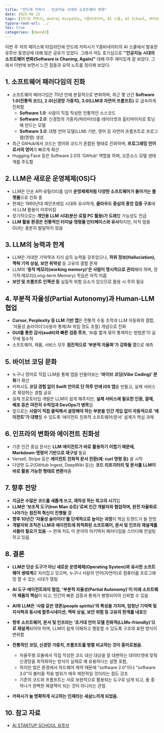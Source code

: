 ```yaml
---
title: "안드레 카파시 - 인공지능 시대의 소프트웨어 변화"
date: 2025-06-22
tags: [안드레 카파시, Andrej Karpathy, Y콤비네이터, AI 스쿨, AI School, 바이브코딩, VibeCoding]
typora-root-url: ../
toc: true
categories: [OpenAI]
---
```


이번 주 저의 페이스북 타임라인에 안드레 카파시가 Y콤비네이터의 AI 스쿨에서 발표한 유투브 동영상에 대해 많은 공유가 있었다. 그래서 저도 호기심으로 **''인공지능 시대의 소프트웨어 변화(Software is Chaning, Again)"** 대해 아주 재미있게 잘 보았다. 그래서 이번에 보면서 느낀 점들과 요약 노트를 정리해 보았다. 



## 1. 소프트웨어 패러다임의 진화

* 소프트웨어 패러다임은 70년 만에 본질적으로 변화하며, 최근 몇 년간 **Software 1.0(전통적 코드), 2.0(신경망 가중치), 3.0(LLM과 자연어 프롬프트)** 로 급속하게 진화함
  * **Software 1.0**: 사람이 직접 작성한 전통적인 소스코드
  * **Software 2.0**: 신경망의 가중치(파라미터)를 데이터셋과 옵티마이저로 튜닝해 만드는 모델
  * **Software 3.0**: 대형 언어 모델(LLM) 기반, 영어 등 자연어 프롬프트로 프로그램(명령) 생성
* 최근 GitHub에서 코드는 영어와 코드가 혼합된 형태로 진화하며, **프로그래밍 언어로서의 영어**가 빠르게 확산
* Hugging Face 등은 Software 2.0의 ‘GitHub’ 역할을 하며, 오픈소스 모델 생태계를 주도함



## 2. LLM은 새로운 운영체제(OS)다

* LLM은 단순 API·유틸리티를 넘어 **운영체제처럼 다양한 소프트웨어가 돌아가는 플랫폼**으로 진화 중
* 현재는 1960년대 메인프레임 시대와 유사하게, **클라우드 중심의 중앙 집중 구조**에서 LLM 활용이 이루어짐
* 장기적으로는 **개인용 LLM 시대(분산·로컬 PC 활용)가 도래**할 가능성도 언급
* **LLM 활용 환경은 전통적인 터미널·명령줄 인터페이스와 유사**하지만, 아직 범용 GUI는 충분히 발달하지 않음



## 3. LLM의 능력과 한계

* LLM은 거대한 기억력과 지식 습득 능력을 갖추었으나, **허위 정보(Halluciation), 맥락 기억 상실, 보안 취약성** 등 고유의 결함 존재
* LLM의 **‘동작 메모리(working memory)’은 사람이 명시적으로 관리**해야 하며, 장기적 메모리(Long-term Memory) 학습은 아직 미흡
* **보안 및 프롬프트 인젝션 등** 실질적 위험 요소가 있으므로 활용 시 주의 필요



## 4. 부분적 자율성(Partial Autonomy)과 Human-LLM 협업

* **Cursor, Perplexity 등 LLM 기반 앱**은 전통적 수동 조작과 LLM 자동화의 결합, ‘자율성 슬라이더’(사용자 통제/AI 위임 정도 조절) 개념으로 진화
* **GUI를 통한 감사(audit)와 빠른 검증 루프**, ‘AI를 짧게 묶어 통제하는 방법론’이 실무에 필수적
* 소프트웨어, 제품, 서비스 모두 **점진적으로 ‘부분적 자율화’가 강화될 것**으로 예측



## 5. 바이브 코딩 문화

* 누구나 영어로 직접 LLM을 통해 앱을 만들어보는 **‘바이브 코딩(Vibe Coding)’ 문화**가 확산
* 카파시도 **코딩 경험 없이 Swift 언어로 단 하루 만에 iOS 앱**을 만들고, 실제 서비스로 확장하는 경험 공유
* 실제 프로토타입 개발은 LLM이 쉽게 해주지만, **실제 서비스에 필요한 인증, 결제, 배포 등은 여전히 수작업과 DevOps가 병목**임
* 앞으로는 **사람이 직접 클릭해서 설정해야 하는 부분을 인간 개입 없이 자동적으로 ‘에이전트’가 대행**할 수 있도록 ‘에이전트 친화적 소프트웨어/문서’ 설계가 핵심 과제



## 6. 인프라의 변화와 에이전트 친화성

* 기존 인간 중심 문서는 **LLM·에이전트가 바로 활용하기 어렵기 때문에, Markdown·명령어 기반으로 재구성** 필요
* Versell, Stripe 등은 **에이전트 친화적 문서 전환(예: curl 명령 등)** 을 시작
* 다양한 도구(GitHub Ingest, DeepWiki 등)는 **코드 리포지터리 및 문서를 LLM이 바로 활용 가능한 형태로 변환**해줌



## 7. 향후 전망

* **지금은 수많은 코드를 새롭게 쓰고, 재작성 하는 최고의 시기**임
* **LLM은 ‘보조적 도구(Iron Man 슈트)’로써 인간 개발자와 협업하며, 완전 자율화로 나아가는 점진적 혁신이 진행될 것**
* **향후 10년간 ‘자율성 슬라이더’를 단계적으로 높이는 과정**이 핵심 트렌드가 될 전망
* **개발자와 조직은 LLM과 에이전트에 최적화된 소프트웨어, 문서 및 인프라 재설계를 서둘러 필요가 있음** -> 현재 저도 이 분야의 아키텍처 패러다임을 스터디해 컨설팅하고 있음.



## 8. 결론

* **LLM은 단순 도구가 아닌 새로운 운영체제(Operating System)와 유사한 소프트웨어 생태계**로 자리잡고 있으며, 누구나 사람의 언어(자연어)로 컴퓨터를 프로그래밍 할 수 있는 시대가 열림

* **AI 도구·에이전트와의 협업, '부분적 자율성(Partial Autonomy)'이 미래 소프트웨어 제품의 핵심**이 되고, 인간의 빠른 검증과 통제가 병행되어야 신뢰할 수 있음

* **AI와 LLM은 ‘사람 같은 영혼(people spirits)’의 특성을 가지며, 엄청난 기억력 및 지식력과 동시에 할루시네이션, 맥락 상실, 보안 위험 등 고유의 한계를 내포**함

* **향후 소프트웨어, 문서 및 인프라는 ‘초거대 언어 모델 친화적(LLMs-friendly)’으로 재설계**되어야 하며, LLM이 쉽게 이해하고 행동할 수 있도록 구조와 표현 방식이 변화함

* **전통적인 코딩, 신경망 가중치, 프롬프트를 병렬 비교하는 것이 흥미로웠음.** 

  * 자율주행 모듈에서 직접 작성한 코드 대신 대상을 잘 대변하는 데이터셋에 맞춰 신경망을 최적화하는 방식이 실제로 꽤 유용하다는 설명 포함, 
  * 하지만 많은 환경에서 하드웨어 제약 때문에 "software 2.0"이나 "software 3.0"이 불러올 적용 범위가 매우 제한적일 것이라는 점도 강조
  * 기존의 코드와 프롬프트는 서로 보완적으로 활용되는 도구로 남게 되고, 둘 중 하나가 완벽한 해결책이 되는 것이 아니라는 관점 

* **카파시가 늘 명확하게 사고하는 인재라는 새삼느끼게 되었음.** 

  

## 10. 참고 자료

* [AI STARTUP SCHOOL 유투브](https://www.youtube.com/watch?v=LCEmiRjPEtQ)